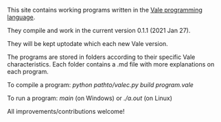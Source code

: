 This site contains working programs written in the [Vale programming language](https://vale.dev/).

They compile and work in the current version 0.1.1 (2021 Jan 27).

They will be kept uptodate which each new Vale version.

The programs are stored in folders according to their specific Vale characteristics. Each folder contains a .md file with more explanations on each program.

To compile a program:   _python pathto/valec.py build program.vale_

To run a program:       _main_ (on Windows) or _./a.out_ (on Linux)  

All improvements/contributions welcome!